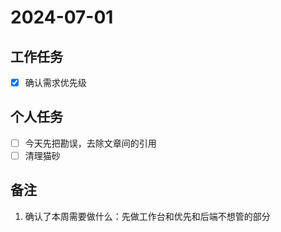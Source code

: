 # 2024-07-01

## 工作任务

- [x] 确认需求优先级

## 个人任务

- [ ] 今天先把勘误，去除文章间的引用
- [ ] 清理猫砂

## 备注

1. 确认了本周需要做什么：先做工作台和优先和后端不想管的部分
